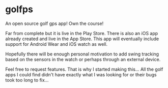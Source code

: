 # golfps
An open source golf gps app! Own the course!

Far from complete but it is live in the Play Store. There is also an iOS app already created and live in the App Store.
This app will eventually include support for Android Wear and iOS watch as well.

Hopefully there will be enough personal motivation to add swing tracking based on the sensors in the watch or perhaps through an external device.

Feel free to request features. That is why I started making this... All the golf apps I could find didn't have exactly what I was looking for or their bugs took too long to fix...
